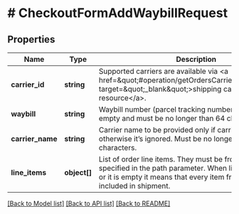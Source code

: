# # CheckoutFormAddWaybillRequest

## Properties

Name | Type | Description | Notes
------------ | ------------- | ------------- | -------------
**carrier_id** | **string** | Supported carriers are available via &lt;a href&#x3D;\&quot;#operation/getOrdersCarriersUsingGET\&quot; target&#x3D;\&quot;_blank\&quot;&gt;shipping carriers resource&lt;/a&gt;. |
**waybill** | **string** | Waybill number (parcel tracking number). Cannot be empty and must be no longer than 64 characters. |
**carrier_name** | **string** | Carrier name to be provided only if carrierId is OTHER, otherwise it’s ignored. Must be no longer than 30 characters. | [optional]
**line_items** | **object[]** | List of order line items. They must be from the order specified in the path parameter. When list is not provided or it is empty it means that every item from an order is included in shipment. | [optional]

[[Back to Model list]](../../README.md#models) [[Back to API list]](../../README.md#endpoints) [[Back to README]](../../README.md)
